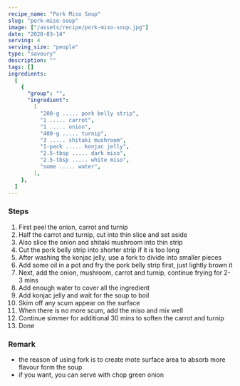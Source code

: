 ```yaml
---
recipe_name: "Pork Miso Soup"
slug: "pork-miso-soup"
image: ["/assets/recipe/pork-miso-soup.jpg"]
date: "2020-03-14"
serving: 4
serving_size: "people"
type: "savoury"
description: ""
tags: []
ingredients:
  [
    {
      "group": "",
      "ingredient":
        [
          "200-g ..... pork belly strip",
          "1 ..... carrot",
          "1 ..... onion",
          "400-g ..... turnip",
          "3 ..... shitaki mushroom",
          "1-pack ..... konjac jelly",
          "2.5-tbsp ..... dark miso",
          "2.5-tbsp ..... white miso",
          "some ..... water",
        ],
    },
  ]
---
```


### Steps

1. First peel the onion, carrot and turnip
2. Half the carrot and turnip, cut into thin slice and set aside
3. Also slice the onion and shitaki mushroom into thin strip
4. Cut the pork belly strip into shorter strip if it is too long
5. After washing the konjac jelly, use a fork to divide into smaller pieces
6. Add some oil in a pot and fry the pork belly strip first, just lightly brown it
7. Next, add the onion, mushroom, carrot and turnip, continue frying for 2-3 mins
8. Add enough water to cover all the ingredient
9. Add konjac jelly and wait for the soup to boil
10. Skim off any scum appear on the surface
11. When there is no more scum, add the miso and mix well
12. Continue simmer for additional 30 mins to soften the carrot and turnip
13. Done

### Remark

- the reason of using fork is to create mote surface area to absorb more flavour form the soup
- if you want, you can serve with chop green onion
